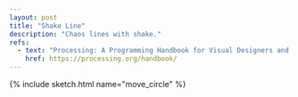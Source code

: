 ```yaml
---
layout: post
title: "Shake Line"
description: "Chaos lines with shake."
refs:
  - text: "Processing: A Programming Handbook for Visual Designers and Artists (Second Edition)"
    href: https://processing.org/handbook/
---
```


{% include sketch.html name="move_circle" %}
